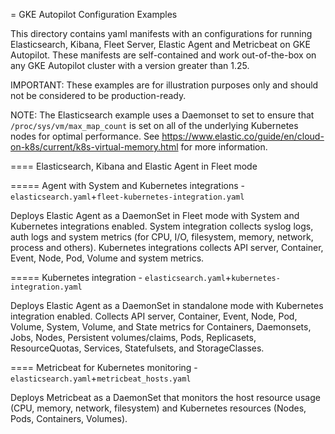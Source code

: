 = GKE Autopilot Configuration Examples

This directory contains yaml manifests with an configurations for running Elasticsearch, Kibana, Fleet Server, Elastic Agent and Metricbeat on GKE Autopilot. These manifests are self-contained and work out-of-the-box on any GKE Autopilot cluster with a version greater than 1.25.

IMPORTANT: These examples are for illustration purposes only and should not be considered to be production-ready.

NOTE: The Elasticsearch example uses a Daemonset to set to ensure that `/proc/sys/vm/max_map_count` is set on all of the underlying Kubernetes nodes for optimal performance. See https://www.elastic.co/guide/en/cloud-on-k8s/current/k8s-virtual-memory.html for more information.

==== Elasticsearch, Kibana and Elastic Agent in Fleet mode

===== Agent with System and Kubernetes integrations - `elasticsearch.yaml`+`fleet-kubernetes-integration.yaml`

Deploys Elastic Agent as a DaemonSet in Fleet mode with System and Kubernetes integrations enabled. System integration collects syslog logs, auth logs and system metrics (for CPU, I/O, filesystem, memory, network, process and others). Kubernetes integrations collects API server, Container, Event, Node, Pod, Volume and system metrics.

===== Kubernetes integration - `elasticsearch.yaml`+`kubernetes-integration.yaml`

Deploys Elastic Agent as a DaemonSet in standalone mode with Kubernetes integration enabled. Collects API server, Container, Event, Node, Pod, Volume, System, Volume, and State metrics for Containers, Daemonsets, Jobs, Nodes, Persistent volumes/claims, Pods, Replicasets, ResourceQuotas, Services, Statefulsets, and StorageClasses.

==== Metricbeat for Kubernetes monitoring - `elasticsearch.yaml`+`metricbeat_hosts.yaml`

Deploys Metricbeat as a DaemonSet that monitors the host resource usage (CPU, memory, network, filesystem) and Kubernetes resources (Nodes, Pods, Containers, Volumes).